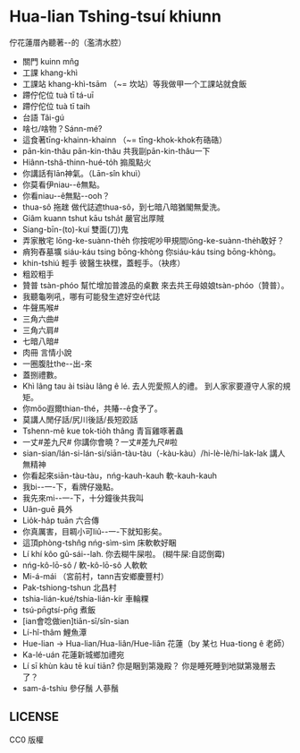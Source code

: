# Hua-lian Tshing-tsuí khiunn
佇花蓮厝內聽著--的（濫清水腔）

* 關門 kuinn mn̂g
* 工課 khang-khì
* 工課站 khang-khì-tsām （~= 坎站）等我做甲一个工課站就食飯 
* 蹛佇佗位 tuà tī tá-uī
* 蹛佇佗位 tuà tī taih
* 台語 Tâi-gú
* 啥乜/啥物？Sánn-mé?
* 這食著tīng-khainn-khainn （~= tīng-khok-khok𠕇硞硞）
* pān-kin-thâu pān-kin-thâu 共我剾pān-kin-thâu一下
* Hiânn-tshâ-thinn-hué-to̍h 搧風點火
* 你講話有lān神氣。（Lān-sîn khuì）
* 你莫看伊niau--ê無點。
* 你看niau--ê無點--ooh？
* thua-sô 拖趖 做代誌遮thua-sô，到七暗八暗猶閣無愛洗。
* Giâm kuann tshut kāu tsha̍t 嚴官出厚賊
* Siang-bīn-(to)-kuí 雙面(刀)鬼
* 弄家散宅 lōng-ke-suànn-the̍h 你按呢吵甲規間lōng-ke-suànn-the̍h敢好？
* 痟狗舂墓壙 siáu-káu tsing bōng-khòng 你siáu-káu tsing bōng-khòng。
* khin-tshiú 輕手 彼醫生袂䆀，蓋輕手。（袂疼）
* 粗跤粗手
* 贊普 tsàn-phóo 幫忙增加普渡品的桌數 來去共王母娘娘tsàn-phóo（贊普）。
* 我聽龜咧吼，哪有可能發生遮好空ê代誌
* 牛聲馬喉#
* 三角六曲#
* 三角六肩#
* 七暗八暗#
* 肉冊 言情小說
* 一圈腹肚the--出-來
* 蓋捌禮數。
* Khì lâng tau ài tsiàu lâng ê lé. 去人兜愛照人的禮。 到人家家要遵守人家的規矩。
* 你mőo遐爾thian-thé，共賰--ê食予了。
* 莫講人閒仔話/尻川後話/長短跤話
* Tshenn-mê kue tok-tio̍h thâng 青盲雞啄著蟲
* 一丈#差九尺# 你講你會曉？一丈#差九尺#啦
* sian-sian/lán-si-lán-si/siān-tàu-tàu（-kàu-kàu）/hi-lè-lè/hi-lak-lak 講人無精神
* 你看起來siān-tàu-tàu，nńg-kauh-kauh 軟-kauh-kauh
* 我bi--一-下，看牌仔幾點。
* 我先來mi--一-下，十分鐘後共我叫
* Uân-guē 員外
* Lio̍k-ha̍p tuān 六合傳
* 你真厲害，目睭小可liû--一-下就知影矣。
* 這頂phòng-tshn̂g nńg-sìm-sìm 床軟軟好睏
* Lí khí kôo gû-sái--lah. 你去糊牛屎啦。 (糊牛屎:自認倒霉)
* nńg-kô-lō-sô / 軟-kô-lō-sô 人軟軟
* Mi-á-mái （宮前村，tann吉安鄉慶豐村）
* Pak-tshiong-tshun 北昌村
* tshia-lián-kué/tshia-lián-kír 車輪粿
* tsú-pn̄gtsí-pn̄g 煮飯
* [ian會唸做ien]tiān-sī/sîn-sian
* Lí-hî-thâm 鯉魚潭
* Hue-lian -> Hua-lian/Hua-liân/Hue-liân 花蓮（by 某乜 Hua-tiong ê 老師）
* Ka-lé-uán 花蓮新城鄉加禮宛
* Lí sī khùn kàu tē kuí tiān? 你是睏到第幾殿？ 你是睡死睡到地獄第幾層去了？
* sam-á-tshiu 參仔鬚 人蔘鬚


## LICENSE
CC0 版權
